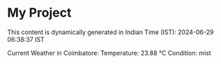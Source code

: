 # My Project

This content is dynamically generated in Indian Time (IST): 2024-06-29 06:38:37 IST


Current Weather in Coimbatore:
Temperature: 23.88 °C
Condition: mist
